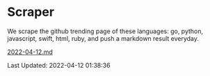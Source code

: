 # Scraper

We scrape the github trending page of these languages: go, python, javascript, swift, html, ruby, and push a markdown result everyday.

[2022-04-12.md](https://github.com/henson/Scraper/blob/master/2022-04-12.md)

Last Updated: 2022-04-12 01:38:36